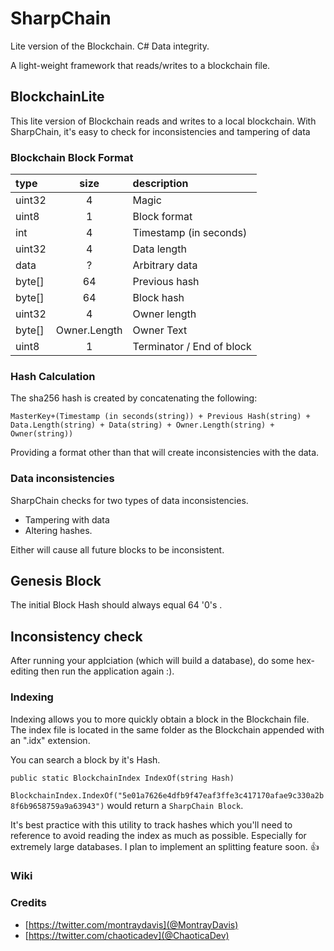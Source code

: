 # SharpChain
Lite version of the Blockchain. C# Data integrity.

A light-weight framework that reads/writes to a blockchain file.

## BlockchainLite
This lite version of Blockchain reads and writes to a local blockchain. With SharpChain, it's easy to check for inconsistencies and tampering of data

### Blockchain Block Format

type     | size | description
:---------|:---:|:-------------
uint32 | 4 | Magic
uint8 | 1 | Block format
int | 4 | Timestamp (in seconds)
uint32 | 4 | Data length
data | ? | Arbitrary data
byte[] | 64 | Previous hash
byte[] | 64 | Block hash
uint32 | 4 | Owner length
byte[] | Owner.Length | Owner Text
uint8 | 1 | Terminator / End of block

### Hash Calculation

The sha256 hash is created by concatenating the following:

`MasterKey+(Timestamp (in seconds(string)) + Previous Hash(string) + Data.Length(string) + Data(string) + Owner.Length(string) + Owner(string))`

Providing a format other than that will create inconsistencies with the data.

### Data inconsistencies

SharpChain checks for two types of data inconsistencies.

* Tampering with data
* Altering hashes.

Either will cause all future blocks to be inconsistent.

## Genesis Block

The initial Block Hash should always equal 64 '0's .

## Inconsistency check

After running your applciation (which will build a database), do some hex-editing then run the application again :).

### Indexing 

Indexing allows you to more quickly obtain a block in the Blockchain file. The index file is located in the same folder as the Blockchain appended with an ".idx" extension.

You can search a block by it's Hash.

`public static BlockchainIndex IndexOf(string Hash)`

`BlockchainIndex.IndexOf("5e01a7626e4dfb9f47eaf3ffe3c417170afae9c330a2b8f6b9658759a9a63943")` would return a `SharpChain Block`.

It's best practice with this utility to track hashes which you'll need to reference to avoid reading the index as much as possible. Especially for extremely large databases. 
I plan to implement an splitting feature soon. 👍 

### Wiki

### Credits
* [https://twitter.com/montraydavis](@MontrayDavis)
* [https://twitter.com/chaoticadev](@ChaoticaDev)
